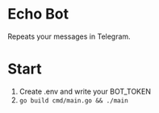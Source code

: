 # Echo Bot
Repeats your messages in Telegram.

# Start
1. Create .env and write your BOT_TOKEN
2. `go build cmd/main.go && ./main`